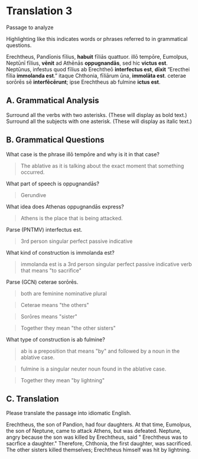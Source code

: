 # Translation 3

Passage to analyze

Highlighting like this indicates words or phrases referred to in grammatical questions.

Erechtheus, Pandīonis fīlius, **habuit** fīliās quattuor. 
illō tempōre, Eumolpus, Neptūnī fīlius, **vēnit** ad Athēnās **oppugnandās**, sed hic **victus est**.
Neptūnus, infestus quod fīlius ab Erechtheō **interfectus est**, **dīxit** “Erecthei fīlia **immolanda est**.” 
itaque Chthonia, fīliārum ūna, **immolāta est**. 
ceterae sorōrēs sē **interfēcērunt**; 
ipse Erechtheus ab fulmine **ictus est**.

## A. Grammatical Analysis

Surround all the verbs with two asterisks. (These will display as bold text.) 
Surround all the subjects with one asterisk. (These will display as italic text.)

## B. Grammatical Questions

What case is the phrase illō tempōre and why is it in that case?

> The ablative as it is talking about the exact moment that something occurred.

What part of speech is oppugnandās?

> Gerundive

What idea does Athenas oppugnandās express?

> Athens is the place that is being attacked.

Parse (PNTMV) interfectus est.

> 3rd person singular perfect passive indicative

What kind of construction is immolanda est?

> immolanda est is a 3rd person singular perfect passive indicative verb that means "to sacrifice"

Parse (GCN) ceterae sorōrēs.

> both are feminine nominative plural 

> Ceterae means "the others"

> Sorōres means "sister"

> Together they mean "the other sisters"

What type of construction is ab fulmine?

> ab is a preposition that means "by" and followed by a noun in the ablative case.

> fulmine is a singular neuter noun found in the ablative case.

> Together they mean "by lightning"

## C. Translation

Please translate the passage into idiomatic English.

Erechtheus, the son of Pandion, had four daughters.
At that time, Eumolpus, the son of Neptune, came to attack Athens, but was defeated. 
Neptune, angry because the son was killed by Erechtheus, said " Erechtheus was to sacrfice a daughter."
Therefore, Chthonia, the first daughter, was sacrificed.
The other sisters killed themselves; 
Erechtheus himself was hit by lightning.
